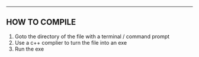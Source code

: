 ------------------------------------------------
HOW TO COMPILE
------------------------------------------------

1. Goto the directory of the file with a terminal / command prompt
2. Use a c++ complier to turn the file into an exe
3. Run the exe
